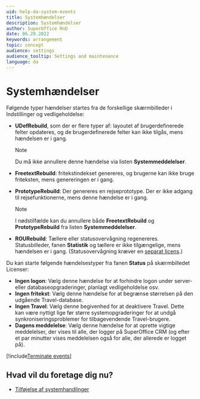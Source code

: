 ```yaml
---
uid: help-da-system-events
title: Systemhændelser
description: Systemhændelser
author: SuperOffice RnD
date: 06.29.2022
keywords: arrangement
topic: concept
audience: settings
audience_tooltip: Settings and maintenance
language: da
---
```


# Systemhændelser

Følgende typer hændelser startes fra de forskellige skærmbilleder i Indstillinger og vedligeholdelse:

* **UDefRebuild**, som der er flere typer af: layoutet af brugerdefinerede felter opdateres, og de brugerdefinerede felter kan ikke tilgås, mens hændelsen er i gang.

    > [!NOTE]
    > Du må ikke annullere denne hændelse via listen **Systemmeddelelser**.

* **FreetextRebuild**: fritekstindekset genereres, og brugerne kan ikke bruge friteksten, mens genereringen er i gang.

* **PrototypeRebuild**: Der genereres en rejseprototype. Der er ikke adgang til rejsefunktionerne, mens denne hændelse er i gang.

    > [!NOTE]
    > I nødstilfælde kan du annullere både **FreetextRebuild** og **PrototypeRebuild** fra listen **Systemmeddelelser**.

* **ROURebuild**: Tællere eller statusovervågning regenereres. Statusbilleder, fanen **Statistik** og tællere er ikke tilgængelige, mens hændelsen er i gang. (Statusovervågning kræver en [separat licens][2].)

Du kan starte følgende hændelsestyper fra fanen **Status** på skærmbilledet Licenser:

* **Ingen logon**: Vælg denne hændelse for at forhindre logon under server- eller databaseopgraderinger, planlagt vedligeholdelse osv.
* **Ingen fritekst**: Vælg denne hændelse for at begrænse størrelsen på den udgående Travel-database.
* **Ingen Travel**: Vælg denne begivenhed for at deaktivere Travel. Dette kan være nyttigt lige før større systemopgraderinger for at undgå synkroniseringsproblemer for tilbagevendende Travel-brugere.
* **Dagens meddelelse**: Vælg denne hændelse for at oprette vigtige meddelelser, der vises til alle, der logger på SuperOffice CRM (og efter et par minutter vises meddelelsen også for alle, der allerede er logget på).

[!include[Terminate events](includes/note-terminate-event.md)]

## Hvad vil du foretage dig nu?

* [Tilføjelse af systemhandlinger][1]

<!-- Referenced links -->
[1]: add-system-event.md
[2]: https://docs.superoffice.com/en/admin/license/index.html

<!-- Referenced images -->

